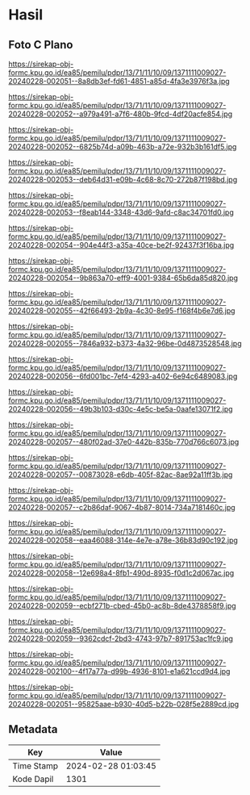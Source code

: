 # Hasil

## Foto C Plano

https://sirekap-obj-formc.kpu.go.id/ea85/pemilu/pdpr/13/71/11/10/09/1371111009027-20240228-002051--8a8db3ef-fd61-4851-a85d-4fa3e3976f3a.jpg

https://sirekap-obj-formc.kpu.go.id/ea85/pemilu/pdpr/13/71/11/10/09/1371111009027-20240228-002052--a979a491-a7f6-480b-9fcd-4df20acfe854.jpg

https://sirekap-obj-formc.kpu.go.id/ea85/pemilu/pdpr/13/71/11/10/09/1371111009027-20240228-002052--6825b74d-a09b-463b-a72e-932b3b161df5.jpg

https://sirekap-obj-formc.kpu.go.id/ea85/pemilu/pdpr/13/71/11/10/09/1371111009027-20240228-002053--deb64d31-e09b-4c68-8c70-272b87f198bd.jpg

https://sirekap-obj-formc.kpu.go.id/ea85/pemilu/pdpr/13/71/11/10/09/1371111009027-20240228-002053--f8eab144-3348-43d6-9afd-c8ac34701fd0.jpg

https://sirekap-obj-formc.kpu.go.id/ea85/pemilu/pdpr/13/71/11/10/09/1371111009027-20240228-002054--904e44f3-a35a-40ce-be2f-92437f3f16ba.jpg

https://sirekap-obj-formc.kpu.go.id/ea85/pemilu/pdpr/13/71/11/10/09/1371111009027-20240228-002054--9b863a70-eff9-4001-9384-65b6da85d820.jpg

https://sirekap-obj-formc.kpu.go.id/ea85/pemilu/pdpr/13/71/11/10/09/1371111009027-20240228-002055--42f66493-2b9a-4c30-8e95-f168f4b6e7d6.jpg

https://sirekap-obj-formc.kpu.go.id/ea85/pemilu/pdpr/13/71/11/10/09/1371111009027-20240228-002055--7846a932-b373-4a32-96be-0d4873528548.jpg

https://sirekap-obj-formc.kpu.go.id/ea85/pemilu/pdpr/13/71/11/10/09/1371111009027-20240228-002056--6fd001bc-7ef4-4293-a402-6e94c6489083.jpg

https://sirekap-obj-formc.kpu.go.id/ea85/pemilu/pdpr/13/71/11/10/09/1371111009027-20240228-002056--49b3b103-d30c-4e5c-be5a-0aafe13071f2.jpg

https://sirekap-obj-formc.kpu.go.id/ea85/pemilu/pdpr/13/71/11/10/09/1371111009027-20240228-002057--480f02ad-37e0-442b-835b-770d766c6073.jpg

https://sirekap-obj-formc.kpu.go.id/ea85/pemilu/pdpr/13/71/11/10/09/1371111009027-20240228-002057--00873028-e6db-405f-82ac-8ae92a11ff3b.jpg

https://sirekap-obj-formc.kpu.go.id/ea85/pemilu/pdpr/13/71/11/10/09/1371111009027-20240228-002057--c2b86daf-9067-4b87-8014-734a7181460c.jpg

https://sirekap-obj-formc.kpu.go.id/ea85/pemilu/pdpr/13/71/11/10/09/1371111009027-20240228-002058--eaa46088-314e-4e7e-a78e-36b83d90c192.jpg

https://sirekap-obj-formc.kpu.go.id/ea85/pemilu/pdpr/13/71/11/10/09/1371111009027-20240228-002058--12e698a4-8fb1-490d-8935-f0d1c2d067ac.jpg

https://sirekap-obj-formc.kpu.go.id/ea85/pemilu/pdpr/13/71/11/10/09/1371111009027-20240228-002059--ecbf271b-cbed-45b0-ac8b-8de4378858f9.jpg

https://sirekap-obj-formc.kpu.go.id/ea85/pemilu/pdpr/13/71/11/10/09/1371111009027-20240228-002059--9362cdcf-2bd3-4743-97b7-891753ac1fc9.jpg

https://sirekap-obj-formc.kpu.go.id/ea85/pemilu/pdpr/13/71/11/10/09/1371111009027-20240228-002100--4f17a77a-d99b-4936-8101-e1a621ccd9d4.jpg

https://sirekap-obj-formc.kpu.go.id/ea85/pemilu/pdpr/13/71/11/10/09/1371111009027-20240228-002051--95825aae-b930-40d5-b22b-028f5e2889cd.jpg


## Metadata

| Key        | Value               |
| ---------- | ------------------- |
| Time Stamp | 2024-02-28 01:03:45 |
| Kode Dapil | 1301                |



